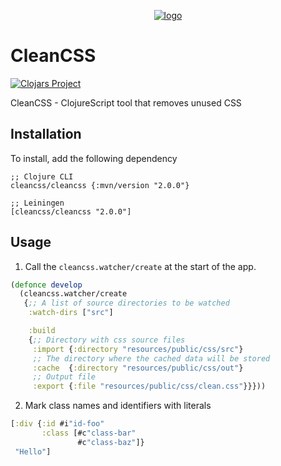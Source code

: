 <p align="center"><a href="https://github.com/Panthevm/cleancss"><img src="https://i.ibb.co/HrFyQQ8/cleancss.png" alt="logo"></a></p>

# CleanCSS

[![Clojars Project](https://img.shields.io/clojars/v/cleancss.svg)](https://clojars.org/cleancss)

CleanCSS - ClojureScript tool that removes unused CSS

## Installation

To install, add the following dependency
```edn
;; Clojure CLI
cleancss/cleancss {:mvn/version "2.0.0"}

;; Leiningen
[cleancss/cleancss "2.0.0"]
```

## Usage

1) Call the `cleancss.watcher/create` at the start of the app.

```clojure
(defonce develop
  (cleancss.watcher/create
   {;; A list of source directories to be watched
    :watch-dirs ["src"]

    :build
    {;; Directory with css source files
     :import {:directory "resources/public/css/src"} 
     ;; The directory where the cached data will be stored
     :cache  {:directory "resources/public/css/out"} 
     ;; Output file
     :export {:file "resources/public/css/clean.css"}}}))


```

2) Mark class names and identifiers with literals

```clojure
[:div {:id #i"id-foo"
       :class [#c"class-bar"
               #c"class-baz"]}
 "Hello"]
```
